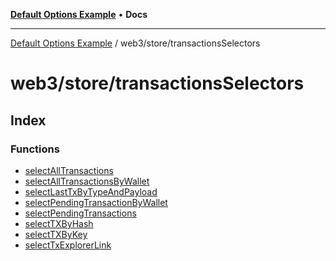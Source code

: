 [**Default Options Example**](../../../README.md) • **Docs**

***

[Default Options Example](../../../modules.md) / web3/store/transactionsSelectors

# web3/store/transactionsSelectors

## Index

### Functions

- [selectAllTransactions](functions/selectAllTransactions.md)
- [selectAllTransactionsByWallet](functions/selectAllTransactionsByWallet.md)
- [selectLastTxByTypeAndPayload](functions/selectLastTxByTypeAndPayload.md)
- [selectPendingTransactionByWallet](functions/selectPendingTransactionByWallet.md)
- [selectPendingTransactions](functions/selectPendingTransactions.md)
- [selectTXByHash](functions/selectTXByHash.md)
- [selectTXByKey](functions/selectTXByKey.md)
- [selectTxExplorerLink](functions/selectTxExplorerLink.md)
